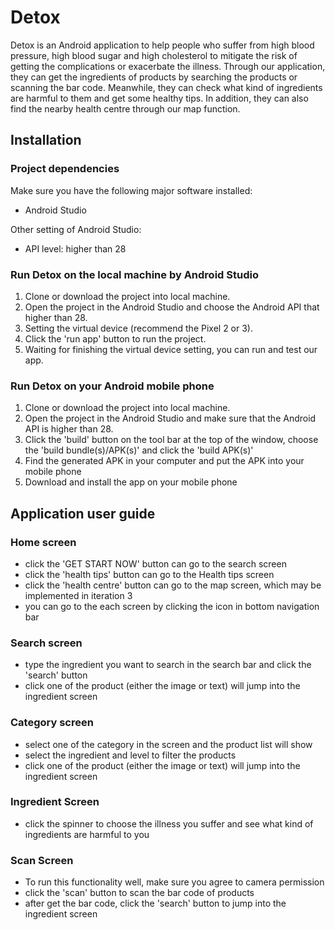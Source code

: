 # Detox

Detox is an Android application to help people who suffer from high blood pressure, high blood sugar and high cholesterol to mitigate the risk of getting the complications or exacerbate the illness. Through our application, they can get the ingredients of products by searching the products or scanning the bar code. Meanwhile, they can check what kind of ingredients are harmful to them and get some healthy tips. In addition, they can also find the nearby health centre through our map function. 

## Installation

### Project dependencies

Make sure you have the following major software installed:

- Android Studio

Other setting of Android Studio:

- API level: higher than 28

### Run Detox on the local machine by Android Studio

1. Clone or download the project into local machine.
2. Open the project in the Android Studio and choose the Android API that higher than 28.
3. Setting the virtual device (recommend the Pixel 2 or 3).
4. Click the 'run app' button to run the project.
5. Waiting for finishing the virtual device setting, you can run and test our app.

### Run Detox on your Android mobile phone

1. Clone or download the project into local machine.
2. Open the project in the Android Studio and make sure that the Android API is higher than 28.
3. Click the 'build' button on the tool bar at the top of the window, choose the 'build bundle(s)/APK(s)' and click the 'build APK(s)'
4. Find the generated APK in your computer and put the APK into your mobile phone
5. Download and install the app on your mobile phone

## Application user guide

### Home screen

- click the 'GET START NOW' button can go to the search screen
- click the 'health tips' button can go to the Health tips screen
- click the 'health centre' button can go to the map screen, which may be implemented in iteration 3
- you can go to the each screen by clicking the icon in bottom navigation bar

### Search screen

- type the ingredient you want to search in the search bar and click the 'search' button
- click one of the product (either the image or text) will jump into the ingredient screen

### Category screen

- select one of the category in the screen and the product list will show
- select the ingredient and level to filter the products
- click one of the product (either the image or text) will jump into the ingredient screen

### Ingredient Screen

- click the spinner to choose the illness you suffer and see what kind of ingredients are harmful to you

### Scan Screen

- To run this functionality well, make sure you agree to camera permission
- click the 'scan' button to scan the bar code of products
- after get the bar code, click the 'search' button to jump into the ingredient screen

